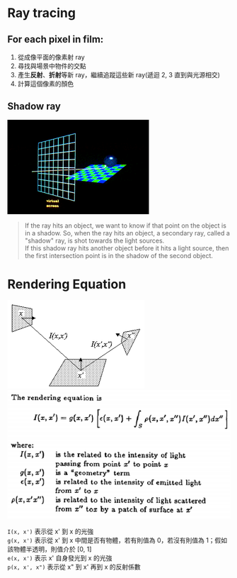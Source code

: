 # Ray tracing

## For each pixel in film:

1. 從成像平面的像素射 ray
2. 尋找與場景中物件的交點
3. 產生**反射**、**折射**等新 ray，繼續追蹤這些新 ray(遞迴 2, 3 直到與光源相交)
4. 計算這個像素的顏色

## Shadow ray

![](./img/10.jpg)

>If the ray hits an object, we want to know if that point on the object is in a shadow. So, when the ray hits an object, a secondary ray, called a "shadow" ray, is shot towards the light sources.  
If this shadow ray hits another object before it hits a light source, then the first intersection point is in the shadow of the second object.


# Rendering Equation

![](./img/11.jpg)
![](./img/12.jpg)

`I(x, x')` 表示從 x' 到 x 的光強  
`g(x, x')` 表示從 x' 到 x 中間是否有物體，若有則值為 0，若沒有則值為 1；假如該物體半透明，則值介於 [0, 1]  
`e(x, x')` 表示 x' 自身發光到 x 的光強  
`p(x, x', x")` 表示從 x" 到 x' 再到 x 的反射係數  